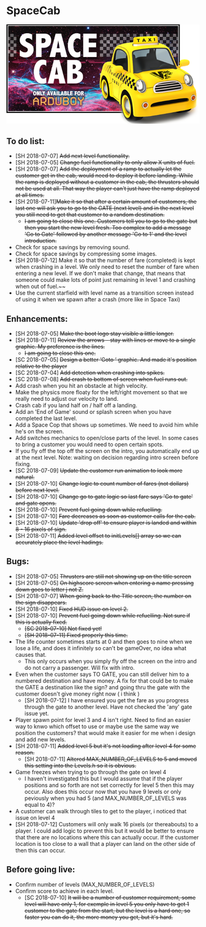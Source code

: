 # SpaceCab
![Screenshot](/Assets/SpaceCabBanner.png)

## To do list:

- [SH 2018-07-07] ~~Add next level functionality.~~
- [SH 2018-07-05] ~~Change fuel functionality to only allow X units of fuel.~~
- [SH 2018-07-07] ~~Add the deployment of a ramp to actually let the customer get in the cab, would need to deploy it before landing. While the ramp is deployed without a customer in the cab, the thrusters should not be used at all. That way the player can't just have the ramp deployed at all times.~~
- [SH 2018-07-11]~~Make it so that after a certain amount of customers, the last one will ask you to go to the GATE (next level) and in the next level you still need to get that customer to a random destination.~~ 
  - ~~I am going to close this one.  Customers tell you to go to the gate but then you start the new level fresh.  Too complex to add a message 'Go to Gate' followed by another message 'Go to 1' and the level introduction.~~
- Check for space savings by removing sound.
- Check for space savings by compressing some images.
- [SH 2018-07-12] Make it so that the number of fare (completed) is kept when crashing in a level. We only need to reset the number of fare when entering a new level. If we don't make that change, that means that someone could make lots of point just remaining in level 1 and crashing when out of fuel.~~
- Use the current starfield with level name as a transition screen instead of using it when we spawn after a crash (more like in Space Taxi)



## Enhancements:

- [SH 2018-07-05] ~~Make the boot logo stay visible a little longer.~~
- [SH 2018-07-11] ~~Review the arrows – stay with lines or move to a single graphic.  My preference is the lines.~~ 
  - ~~I am going to close this one.~~
- [SC 2018-07-05] ~~Design a better ‘Goto ‘ graphic. And made it's position relative to the player~~
- [SC 2018-07-04] ~~Add detection when crashing into spikes.~~
- [SC 2018-07-08] ~~Add crash to bottom of screen when fuel runs out.~~
- Add crash when you hit an obstacle at high velocity.
- Make the physics more floaty for the left/right movement so that we really need to adjust our velocity to land.
- Crash cab if you land half on / half off a landing.
- Add an 'End of Game' sound or splash screen when you have completed the last level.
- Add a Space Cop that shows up sometimes. We need to avoid him while he's on the screen.
- Add switches mechanics to open/close parts of the level. In some cases to bring a customer you would need to open certain spots.
- If you fly off the top off the screen on the intro, you automatically end up at the next level. Note: waiting on decision regarding intro screen before fixing.
- [SC 2018-07-09] ~~Update the customer run animation to look more natural.~~
- [SH 2018-07-10] ~~Change logic to count number of fares (not dollars) before next level.~~
- [SH 2018-07-10] ~~Change go to gate logic so last fare says 'Go to gate' and gate opens.~~
- [SH 2018-07-10] ~~Prevent fuel going down while refuelling.~~
- [SH 2018-07-10] ~~Fare decreases as soon as customer calls for the cab.~~
- [SH 2018-07-10] ~~Update 'drop off' to ensure player is landed and within 8 - 16 pixels of sign.~~
- [SH 2018-07-11] ~~Added level offset to initLevels[] array so we can accurately place the level hadings.~~


## Bugs:

- [SH 2018-07-05] ~~Thrusters are still not showing up on the title screen~~
- [SH 2018-07-05] ~~On highscore screen when entering a name pressing down goes to letter j not Z.~~
- [SH 2018-07-07] ~~When going back to the Title screen, the number on the sign disappears.~~
- [SH 2018-07-10] ~~Fixed HUD issue on level 2.~~
- [SH 2018-07-10] ~~Prevent fuel going down while refuelling.  Not sure if this is actually fixed.~~ 
  - ~~[SC 2018-07-10] Not fixed yet!~~
  - ~~[SH 2018-07-11] Fixed properly this time.~~
- The life counter sometimes starts at 0 and then goes to nine when we lose a life, and does it infinitely so can't be gameOver, no idea what causes that.
  - This only occurs when you simply fly off the screen on the intro and do not carry a passenger.  Will fix with intro.
- Even when the customer says TO GATE, you can still deliver him to a numbered destination and have money. A fix for that could be to make the GATE a destination like the sign? and going thru the gate with the customer doesn't give money right now ( i think )
  - [SH 2018-07-12] I have ensured you get the fare as you progress through the gate to another level.  Have not checked the 'any' gate issue yet.
- Player spawn point for level 3 and 4 isn't right. Need to find an easier way to knwo which offset to use or maybe use the same way we position the customers? that would make it easier for me when i design and add new levels.
- [SH 2018-07-11] ~~Added level 5 but it's not loading after level 4 for some reason.~~  
  - [SH 2018-07-11] ~~Altered MAX_NUMBER_OF_LEVELS to 5 and moved this setting into the Levels.h so it is obvious.~~
- Game freezes when trying to go through the gate on level 4
  - I haven't investigated this but I would assume that if the player positions and so forth are not set correctly for level 5 then this may occur.  Also does this occur now that you have 9 levels or only peviously when you had 5 (and MAX_NUMBER_OF_LEVELS was equal to 4)?
- A customer can walk through tiles to get to the player, i noticed that issue on level 4
 - [SH 2018-07-12] Customers will only walk 16 pixels (or thereabouts) to a player.  I could add logic to prevent this but it would be better to ensure that there are no locations where this can actually occur.  If the customer location is too close to a wall that a player can land on the other side of then this can occur.
 


## Before going live:

- Confirm number of levels (MAX_NUMBER_OF_LEVELS)
- Confirm score to achieve in each level. 
  - [SC 2018-07-10] ~~It will be a number of customer requirement, some level will have only 1, for exemple in level 5 you only have to get 1 customer to the gate from the start, but the level is a hard one, so faster you can do it, the more money you get, but it's hard.~~
